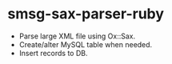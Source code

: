 # smsg-sax-parser-ruby

- Parse large XML file using Ox::Sax.
- Create/alter MySQL table when needed.
- Insert records to DB.
